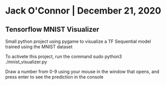 # Jack O'Connor | December 21, 2020
## Tensorflow MNIST Visualizer


Small python project using pygame to visualize a TF Sequential model trained using the MNIST dataset

To activete this project, run the command
    sudo python3 ./mnist_visualizer.py


Draw a number from 0-9 using your mouse in the window that opens, and press enter to see the prediction in the console
